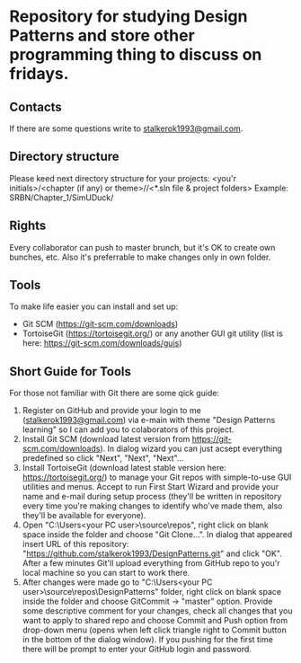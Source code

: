 # Repository for studying Design Patterns and store other programming thing to discuss on fridays.

## Contacts
If there are some questions write to stalkerok1993@gmail.com.

## Directory structure
Please keed next directory structure for your projects:
<you'r initials>/<chapter (if any) or theme>/<solution name>/<*.sln file & project folders>
Example: SRBN/Chapter_1/SimUDuck/<solution goes here>

## Rights
Every collaborator can push to master brunch, but it's OK to create own bunches, etc. 
Also it's preferrable to make changes only in own folder.

## Tools
To make life easier you can install and set up:
- Git SCM (https://git-scm.com/downloads)
- TortoiseGit (https://tortoisegit.org/) or any another GUI git utility (list is here: https://git-scm.com/downloads/guis)

## Short Guide for Tools
For those not familiar with Git there are some qick guide:
1. Register on GitHub and provide your login to me (stalkerok1993@gmail.com) via e-main with theme "Design Patterns learning" so I can add you to colaborators of this project. 
2. Install Git SCM (download latest version from https://git-scm.com/downloads). In dialog wizard you can just acsept everything predefined so click "Next", "Next", "Next"...
3. Install TortoiseGit (download latest stable version here: https://tortoisegit.org/) to manage your Git repos with simple-to-use GUI utilities and menus. Accept to run First Start Wizard and provide your name and e-mail during setup process (they'll be written in repository every time you're making changes to identify who've made them, also they'll be available for everyone).
4. Open "C:\Users\<your PC user>\source\repos", right click on blank space inside the folder and choose "Git Clone...". In dialog that appeared insert URL of this repository: "https://github.com/stalkerok1993/DesignPatterns.git" and click "OK". After a few minutes Git'll upload everything from GitHub repo to you'r local machine so you can start to work there.
5. After changes were made go to "C:\Users\<your PC user>\source\repos\DesignPatterns" folder, right click on blank space inside the folder and choose GitCommit -> "master" option. Provide some descriptive comment for your changes, check all changes that you want to apply to shared repo and choose Commit and Push option from drop-down menu (opens when left click triangle right to Commit button in the bottom of the dialog window). If you pushing for the first time there will be prompt to enter your GitHub login and password.
